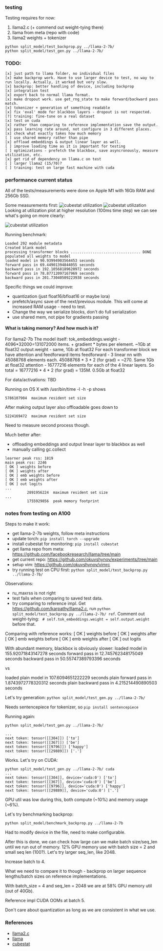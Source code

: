 ### testing 

Testing requires for now:
1. llama2.c (+ commend out weight-tying there)
2. llama from meta (repo with code)
3. llama2 weights + tokenizer

```
python split_model/test_backprop.py ../llama-2-7b/
python split_model/test_gen.py ../llama-2-7b/

```

### TODO:
```
[x] just path to llama folder, no individual files
[x] make backprop work. Have to use larger device to test, no way to run locally. Actually, it worked but very slow.
[x] backprop: better handling of device, including backprop
[x] integration test
[x] export back to normal llama format.
[x] make dropout work. use get_rng_state to make forward/backward pass match.
[x] tokenizer + generation of something readable
[x] fix 'eval' mode for blackbox layers - dropout is not respected.
[?] training: fine-tune on a real dataset
[x] test on cuda
[x] rather than comparing to reference implementation save the output.
[x] pass learning rate around, not configure in 3 different places.
[x] check what exactly takes how much memory
[ ] use shared memory rather than pipe
[x] offload embeddings & output linear layer as well.
[ ] improve loading time as it is important for testing
[ ] optimizations - prefetch the blackbox, save asyncronously, measure utilization, etc.
[x] get rid of dependency on llama.c on test 
[ ] larger llama2 (15/70)?
[ ] training: test on large fast machine with cuda
```

### performance current status

All of the tests/measurements were done on Apple M1 with 16Gb RAM and 256Gb SSD.

Some measurements first:
![cubestat utilization](static/backprop_0.png)
![cubestat utilization](static/backprop_import.png)
Looking at utilization plot at higher resolution (100ms time step) we can see what's going on more clearly:

![cubestat utilization](static/backprop_hires.png)

Running benchmark:
```
Loaded 292 module metadata
Created blank model
processing transformer blocks ................................ DONE
populated all weights to model
loaded model in 90.93994903564453 seconds
forward pass in 69.44901394844055 seconds
backward pass in 192.10568189620972 seconds
forward pass in 78.87712097167969 seconds
backward pass in 201.73040509223938 seconds
```

Specific things we could improve:
* quantization (just float16/bfloat16 or maybe lora)
* prefetch/async save of the next/previous module. This will come at increased RAM usage - need to test.
* Change the way we serialize blocks, don't do full serialization
* use shared mem, not pipe for gradients passing

#### What is taking memory? And how much is it?

For llama2-7b
The model itself:
tok_embeddings.weight - 4096*32000=131072000 items. + gradient * bytes per element. ~1Gb at float32
output.weight - same, 1Gb at float32
For each transformer block we have attention and feedforward items
feedforward - 3 linear nn with 45088768 elements each. 45088768 * 3 * 2 (for grad) = ~270. Same 1Gb at float32
attention - 16777216 elements for each of the 4 linear layers. So total = 16777216 * 4 * 2 (for grad) = 135M. 0.5Gb at float32

For data/activations: TBD

Running on OS X with /usr/bin/time -l -h -p  shows 

```
5786107904  maximum resident set size
```

After making output layer also offloadable goes down to 
```
5224169472  maximum resident set size
```

Need to measure second process though.

Much better after:
* offloading embeddings and output linear layer to blackbox as well
* manually calling gc.collect

```
learner peak rss: 1819
main peak rss: 2246
[ OK ] weights before
[ OK ] weights after
[ OK ] emb weights before
[ OK ] emb weights after
[ OK ] out logits
...
          2891956224  maximum resident set size
...
          1755929856  peak memory footprint
```



### notes from testing on A100

Steps to make it work:

* get llama-2-7b weights, follow meta instructions
* update torch: ```pip install torch --upgrade```
* install cubestat for monitoring: ```pip install cubestat```
* get llama repo from meta: https://github.com/facebookresearch/llama/tree/main
* get current repo: https://github.com/okuvshynov/experiments/tree/main
* setup vim: https://github.com/okuvshynov/vimrc
* try running test on CPU first: ```python split_model/test_backprop.py ../llama-2-7b/```

Observations:
* ru_maxrss is not right
* test fails when comparing to saved test data.
* try comparing to reference impl. Get https://github.com/karpathy/llama2.c, run ```python split_model/test_backprop.py ../llama-2-7b/ ref```. Comment out weight-tying: ``` # self.tok_embeddings.weight = self.output.weight``` before that.

Comparing with reference works:
[ OK ] weights before
[ OK ] weights after
[ OK ] emb weights before
[ OK ] emb weights after
[ OK ] out logits

With abundant memory, blackbox is obviously slower: 
loaded model in 155.92071843147278 seconds
forward pass in 12.745762348175049 seconds
backward pass in 50.55747389793396 seconds

vs 

loaded plain model in 107.6094651222229 seconds
plain forward pass in 1.8743972778320312 seconds
plain backward pass in 4.215214490890503 seconds

Let's try generation:
```python split_model/test_gen.py ../llama-2-7b/```

Needs sentencepiece for tokenizer, so ```pip install sentencepiece```

Running again:
```
python split_model/test_gen.py ../llama-2-7b/

...
next token: tensor([[304]]) ['to']
next token: tensor([[367]]) ['be']
next token: tensor([[9796]]) ['happy']
next token: tensor([[29889]]) ['.']
```

Works. Let's try on CUDA:
```
python split_model/test_gen.py ../llama-2-7b/ cuda
...
next token: tensor([[304]], device='cuda:0') ['to']
next token: tensor([[367]], device='cuda:0') ['be']
next token: tensor([[9796]], device='cuda:0') ['happy']
next token: tensor([[29889]], device='cuda:0') ['.']
```

GPU util was low during this, both compute (~10%) and memory usage (~6%).

Let's try benchmarking backprop:

```
python split_model/benchmark_backprop.py ../llama-2-7b
```

Had to modify device in the file, need to make configurable.

After this is done, we can check how large can we make batch size/seq_len until we run out of memory.
12% GPU memory use with batch size = 2 and small seq len (100?). 
Let's try larger seq_len, like 2048. 

Increase batch to 4.

What we need to compare it to though - backprop on larger sequence lengths/batch sizes on reference implementations.

With batch_size = 4 and seq_len = 2048 we are at 58% GPU memory util (out of 40Gb). 

Reference impl CUDA OOMs at batch 5.

Don't care about quantization as long as we are consistent in what we use.


### References
* [llama2.c](https://github.com/karpathy/llama2.c)
* [llama](https://github.com/facebookresearch/llama)
* [cubestat](https://github.com/okuvshynov/cubestat)
